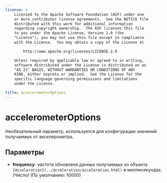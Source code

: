 ```yaml
---
license: >
    Licensed to the Apache Software Foundation (ASF) under one
    or more contributor license agreements.  See the NOTICE file
    distributed with this work for additional information
    regarding copyright ownership.  The ASF licenses this file
    to you under the Apache License, Version 2.0 (the
    "License"); you may not use this file except in compliance
    with the License.  You may obtain a copy of the License at

        http://www.apache.org/licenses/LICENSE-2.0

    Unless required by applicable law or agreed to in writing,
    software distributed under the License is distributed on an
    "AS IS" BASIS, WITHOUT WARRANTIES OR CONDITIONS OF ANY
    KIND, either express or implied.  See the License for the
    specific language governing permissions and limitations
    under the License.

title: accelerometerOptions
---
```


# accelerometerOptions

Необязательный параметр, используется для конфигурации значений получаемых от акселерометра.

## Параметры

*   **frequency**: частота обновленя данных получаемых из объекта `[Acceleration](../acceleration/acceleration.html)` в миллисекундах. *(Число)* (По умолчанию: 10000)
